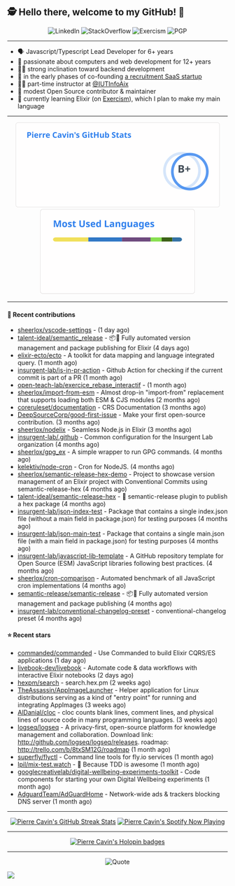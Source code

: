 <h2 style="display:inline" align="center">🕵️ Hello there, welcome to my GitHub! 👋</h2>
<br />
<p align="center">
    <a href="https://links.sherlox.io/github-linkedin" target="_blank" style="text-decoration: none;">
        <img src="https://img.shields.io/badge/LinkedIn-0077b5?style=flat-square&logo=linkedin" alt="LinkedIn">
    </a>
    <a href="https://links.sherlox.io/github-stackoverflow" target="_blank" style="text-decoration: none;">
        <img src="https://img.shields.io/badge/StackOverflow-9a9c9f?style=flat-square&logo=StackOverflow" alt="StackOverflow">
    </a>
    <a href="https://links.sherlox.io/github-exercism" target="_blank" style="text-decoration: none;">
        <img src="https://img.shields.io/badge/Exercism-7600fe?style=flat-square&logo=Exercism" alt="Exercism">
    </a>
    <a href="https://pgp.mit.edu/pks/lookup?op=get&search=0x48D089FE8FC01A4E7E88EE9611567DFABCB9256E" target="_blank" style="text-decoration: none;">
        <img src="https://img.shields.io/badge/pgp-0x11567DFABCB9256E-313131?style=flat&labelColor=313131&color=313131" alt="PGP">
    </a>
</p>

---

<ul>
    <li>🗣 Javascript/Typescript Lead Developer for 6+ years</li>
    <li>👴 passionate about computers and web development for 12+ years</li>
    <li>🧑‍💻 strong inclination toward backend development</li>
    <li>👷 in the early phases of co-founding <a href="https://links.sherlox.io/github-talentideal">a recruitment SaaS startup</a></li>
    <li>🧑‍🏫 part-time instructor at <a href="https://github.com/IUTInfoAix">@IUTInfoAix</a></li>
    <li>🫶 modest Open Source contributor & maintainer</li>
    <li>💜 currently learning Elixir (on <a href="https://links.sherlox.io/github-exercism-elixir-track">Exercism</a>), which I plan to make my main language</li>
</ul>

---

<div align="center">
  <a href="https://github-readme-stats.sherlox.io" style="display: inline-block;">
    <img src="assets/stats.svg" alt="Pierre Cavin's Github stats" height="195px" />
  </a>
  
  <a href="https://github-readme-stats.sherlox.io" style="display: inline-block;">
    <img src="assets/top-langs.svg" alt="Pierre Cavin's Most used languages" height="195px" />
  </a>
</div>

---

#### 🫶 Recent contributions

- [sheerlox/vscode-settings](https://github.com/sheerlox/vscode-settings) -  (1 day ago)
- [talent-ideal/semantic_release](https://github.com/talent-ideal/semantic_release) - 📦🚀 Fully automated version management and package publishing for Elixir (4 days ago)
- [elixir-ecto/ecto](https://github.com/elixir-ecto/ecto) - A toolkit for data mapping and language integrated query. (1 month ago)
- [insurgent-lab/is-in-pr-action](https://github.com/insurgent-lab/is-in-pr-action) - Github Action for checking if the current commit is part of a PR (1 month ago)
- [open-teach-lab/exercice_rebase_interactif](https://github.com/open-teach-lab/exercice_rebase_interactif) -  (1 month ago)
- [sheerlox/import-from-esm](https://github.com/sheerlox/import-from-esm) - Almost drop-in &#34;import-from&#34; replacement that supports loading both ESM &amp; CJS modules (2 months ago)
- [coreruleset/documentation](https://github.com/coreruleset/documentation) - CRS Documentation (3 months ago)
- [DeepSourceCorp/good-first-issue](https://github.com/DeepSourceCorp/good-first-issue) - Make your first open-source contribution. (3 months ago)
- [sheerlox/nodelix](https://github.com/sheerlox/nodelix) - Seamless Node.js in Elixir (3 months ago)
- [insurgent-lab/.github](https://github.com/insurgent-lab/.github) - Common configuration for the Insurgent Lab organization (4 months ago)
- [sheerlox/gpg_ex](https://github.com/sheerlox/gpg_ex) - A simple wrapper to run GPG commands. (4 months ago)
- [kelektiv/node-cron](https://github.com/kelektiv/node-cron) - Cron for NodeJS. (4 months ago)
- [sheerlox/semantic-release-hex-demo](https://github.com/sheerlox/semantic-release-hex-demo) - Project to showcase version management of an Elixir project with Conventional Commits using semantic-release-hex (4 months ago)
- [talent-ideal/semantic-release-hex](https://github.com/talent-ideal/semantic-release-hex) - 🚢 semantic-release plugin to publish a hex package (4 months ago)
- [insurgent-lab/json-index-test](https://github.com/insurgent-lab/json-index-test) - Package that contains a single index.json file (without a main field in package.json) for testing purposes (4 months ago)
- [insurgent-lab/json-main-test](https://github.com/insurgent-lab/json-main-test) - Package that contains a single main.json file (with a main field in package.json) for testing purposes (4 months ago)
- [insurgent-lab/javascript-lib-template](https://github.com/insurgent-lab/javascript-lib-template) - A GitHub repository template for Open Source (ESM) JavaScript libraries following best practices. (4 months ago)
- [sheerlox/cron-comparison](https://github.com/sheerlox/cron-comparison) - Automated benchmark of all JavaScript cron implementations (4 months ago)
- [semantic-release/semantic-release](https://github.com/semantic-release/semantic-release) - :package::rocket: Fully automated version management and package publishing (4 months ago)
- [insurgent-lab/conventional-changelog-preset](https://github.com/insurgent-lab/conventional-changelog-preset) - conventional-changelog preset (4 months ago)

#### ⭐ Recent stars

- [commanded/commanded](https://github.com/commanded/commanded) - Use Commanded to build Elixir CQRS/ES applications (1 day ago)
- [livebook-dev/livebook](https://github.com/livebook-dev/livebook) - Automate code &amp; data workflows with interactive Elixir notebooks (2 days ago)
- [hexpm/search](https://github.com/hexpm/search) - search.hex.pm (2 weeks ago)
- [TheAssassin/AppImageLauncher](https://github.com/TheAssassin/AppImageLauncher) - Helper application for Linux distributions serving as a kind of &#34;entry point&#34; for running and integrating AppImages (3 weeks ago)
- [AlDanial/cloc](https://github.com/AlDanial/cloc) - cloc counts blank lines, comment lines, and physical lines of source code in many programming languages. (3 weeks ago)
- [logseq/logseq](https://github.com/logseq/logseq) - A privacy-first, open-source platform for knowledge management and collaboration. Download link:  http://github.com/logseq/logseq/releases. roadmap: http://trello.com/b/8txSM12G/roadmap (1 month ago)
- [superfly/flyctl](https://github.com/superfly/flyctl) - Command line tools for fly.io services (1 month ago)
- [lpil/mix-test.watch](https://github.com/lpil/mix-test.watch) - 🎠   Because TDD is awesome (1 month ago)
- [googlecreativelab/digital-wellbeing-experiments-toolkit](https://github.com/googlecreativelab/digital-wellbeing-experiments-toolkit) - Code components for starting your own Digital Wellbeing experiments (1 month ago)
- [AdguardTeam/AdGuardHome](https://github.com/AdguardTeam/AdGuardHome) - Network-wide ads &amp; trackers blocking DNS server (1 month ago)

---

<div align="center">
  <a href="https://github-readme-streak-stats.herokuapp.com" style="display: inline-block;">
    <img src="https://github-readme-streak-stats.sherlox.io/?user=sheerlox&theme=default&mode=weekly&disable_animations=true" alt="Pierre Cavin's GitHub Streak Stats" height="247px" />
  </a>

  <a href="https://links.sherlox.io/github-spotify" style="display: inline-block;">
    <img src="https://spotify-github-profile.vercel.app/api/view?uid=6ridtm5cbc0y9bf5qmtqpoupv&cover_image=true&theme=default&show_offline=false&background_color=121212&interchange=true&bar_color_cover=true" alt="Pierre Cavin's Spotify Now Playing" height="240px" />
  </a>
</div>

---

<div align="center">
  <a href="https://holopin.io/@sheerlox" style="display: inline-block;">
    <img src="https://holopin.me/sheerlox" alt="Pierre Cavin's Holopin badges" height="253px" />
  </a>
</div>

---

<p align="center">
    <a href="https://github.com/piyushsuthar/github-readme-quotes" target="_blank" style="text-decoration: none;">
        <img src="https://quotes-github-readme.vercel.app/api?type=horizontal&quote=Inaction%20will%20cause%20a%20man%20to%20sink%20into%20the%20slough%20of%20despond%20and%20vanish%20without%20a%20trace.&author=Farley%20Mowat" alt="Quote">
    </a>
</p>

![](https://hit.yhype.me/github/profile?user_id=11234273)

